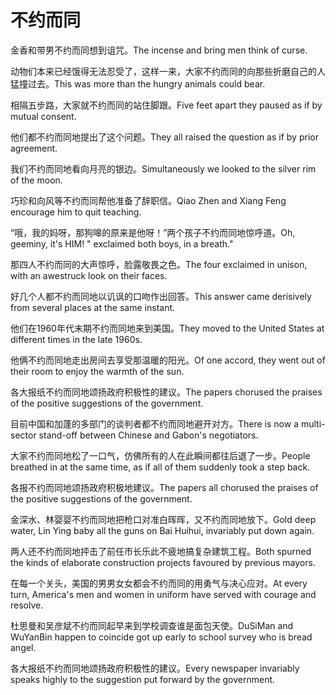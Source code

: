 # 不约而同

<p><span class="chinese">金香和带男不约而同想到诅咒。</span><span class="english">The incense and bring men think of curse.</span></p>

<p><span class="chinese">动物们本来已经饿得无法忍受了，这样一来，大家不约而同的向那些折磨自己的人猛撞过去。</span><span class="english">This was more than the hungry animals could bear.</span></p>

<p><span class="chinese">相隔五步路，大家就不约而同的站住脚跟。</span><span class="english">Five feet apart they paused as if by mutual consent.</span></p>

<p><span class="chinese">他们都不约而同地提出了这个问题。</span><span class="english">They all raised the question as if by prior agreement.</span></p>

<p><span class="chinese">我们不约而同地看向月亮的银边。</span><span class="english">Simultaneously we looked to the silver rim of the moon.</span></p>

<p><span class="chinese">巧珍和向风等不约而同帮他准备了辞职信。</span><span class="english">Qiao Zhen and Xiang Feng encourage him to quit teaching.</span></p>

<p><span class="chinese">“哦，我的妈呀，那狗嗥的原来是他呀！”两个孩子不约而同地惊呼道。</span><span class="english">Oh, geeminy, it's HIM! " exclaimed both boys, in a breath."</span></p>

<p><span class="chinese">那四人不约而同的大声惊呼，脸露敬畏之色。</span><span class="english">The four exclaimed in unison, with an awestruck look on their faces.</span></p>

<p><span class="chinese">好几个人都不约而同地以讥讽的口吻作出回答。</span><span class="english">This answer came derisively from several places at the same instant.</span></p>

<p><span class="chinese">他们在1960年代末期不约而同地来到美国。</span><span class="english">They moved to the United States at different times in the late 1960s.</span></p>

<p><span class="chinese">他俩不约而同地走出房间去享受那温暖的阳光。</span><span class="english">Of one accord, they went out of their room to enjoy the warmth of the sun.</span></p>

<p><span class="chinese">各大报纸不约而同地颂扬政府积极性的建议。</span><span class="english">The papers chorused the praises of the positive suggestions of the government.</span></p>

<p><span class="chinese">目前中国和加蓬的多部门的谈判者都不约而同地避开对方。</span><span class="english">There is now a multi-sector stand-off between Chinese and Gabon's negotiators.</span></p>

<p><span class="chinese">大家不约而同地松了一口气，仿佛所有的人在此瞬间都往后退了一步。</span><span class="english">People breathed in at the same time, as if all of them suddenly took a step back.</span></p>

<p><span class="chinese">各报不约而同地颂扬政府积极地建议。</span><span class="english">The papers all chorused the praises of the positive suggestions of the government.</span></p>

<p><span class="chinese">金深水、林婴婴不约而同地把枪口对准白晖晖，又不约而同地放下。</span><span class="english">Gold deep water, Lin Ying baby all the guns on Bai Huihui, invariably put down again.</span></p>

<p><span class="chinese">两人还不约而同地抨击了前任市长乐此不疲地搞复杂建筑工程。</span><span class="english">Both spurned the kinds of elaborate construction projects favoured by previous mayors.</span></p>

<p><span class="chinese">在每一个关头，美国的男男女女都会不约而同的用勇气与决心应对。</span><span class="english">At every turn, America's men and women in uniform have served with courage and resolve.</span></p>

<p><span class="chinese">杜思曼和吴彦斌不约而同起早来到学校调查谁是面包天使。</span><span class="english">DuSiMan and WuYanBin happen to coincide got up early to school survey who is bread angel.</span></p>

<p><span class="chinese">各大报纸不约而同地颂扬政府积极性的建议。</span><span class="english">Every newspaper invariably speaks highly to the suggestion put forward by the government.</span></p>

